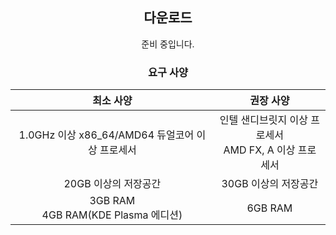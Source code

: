 <h2 align="center">다운로드</h2>

<p align="center">준비 중입니다. </p>

<h3 align="center">요구 사양</h3>

|최소 사양|권장 사양|
|:---:|:---:|
|1.0GHz 이상 x86_64/AMD64 듀얼코어 이상 프로세서|인텔 샌디브릿지 이상 프로세서<br>AMD FX, A 이상 프로세서|
|20GB 이상의 저장공간|30GB 이상의 저장공간|
|3GB RAM<br>4GB RAM(KDE Plasma 에디션)|6GB RAM|
